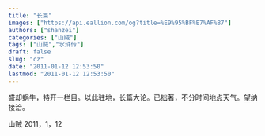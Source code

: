 ```yaml
---
title: "长篇"
images: ["https://api.eallion.com/og?title=%E9%95%BF%E7%AF%87"]
authors: ["shanzei"]
categories: ["山贼"]
tags: ["山贼","水浒传"]
draft: false
slug: "cz"
date: "2011-01-12 12:53:50"
lastmod: "2011-01-12 12:53:50"
---
```


盛却蜗牛，特开一栏目。以此驻地，长篇大论。已拙著，不分时间地点天气。望纳接洽。

山贼 2011，1，12
